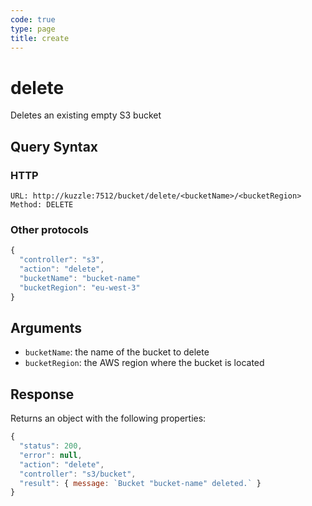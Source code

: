 ```yaml
---
code: true
type: page
title: create
---
```


# delete

Deletes an existing empty S3 bucket

## Query Syntax

### HTTP

```http
URL: http://kuzzle:7512/bucket/delete/<bucketName>/<bucketRegion>
Method: DELETE
```

### Other protocols 

```js
{
  "controller": "s3",
  "action": "delete",
  "bucketName": "bucket-name"
  "bucketRegion": "eu-west-3"
}
```

## Arguments

- `bucketName`: the name of the bucket to delete
- `bucketRegion`: the AWS region where the bucket is located

## Response

Returns an object with the following properties:

```js
{
  "status": 200,
  "error": null,
  "action": "delete",
  "controller": "s3/bucket",
  "result": { message: `Bucket "bucket-name" deleted.` }
}
```
